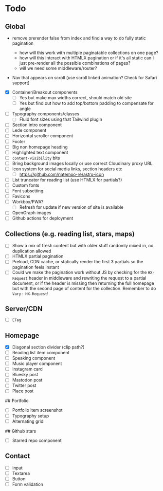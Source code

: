 # Todo

## Global

- remove prerender false from index and find a way to do fully static pagination
  - how will this work with multiple paginatable collections on one page?
  - how will this interact with HTMLX pagination or if it's all static can I just pre-render all the possible combinations of pages?
  - will we need some middleware/router?

- Nav that appears on scroll (use scroll linked animation? Check for Safari support)
- [x] Container/Breakout components
  - [ ] Yes but make max widths correct, should match old site
  - [ ] Yes but find out how to add top/bottom padding to compensate for angle
- [ ] Typography components/classes
  - [ ] Fluid font sizes using that Tailwind plugin
- [ ] Section intro component
- [ ] Lede component
- [ ] Horizontal scroller component
- [ ] Footer
- [ ] Big non homepage heading
- [ ] Highlighted text component
- [ ] `content-visibility` bits
- [ ] Bring background images locally or use correct Cloudinary proxy URL
- [ ] Icon system for social media links, section headers etc
  - [ ] https://github.com/natemoo-re/astro-icon
- [ ] List truncator for reading list (use HTMLX for partials?)
- [ ] Custom fonts
- [ ] Font subsetting
- [ ] Favicons
- [ ] Workbox/PWA?
  - [ ] Refresh for update if new version of site is available
- [ ] OpenGraph images
- [ ] Github actions for deployment

## Collections (e.g. reading list, stars, maps)
- [ ] Show a mix of fresh content but with older stuff randomly mixed in, no duplication allowed
- [ ] HTMLX partial pagination
- [ ] Preload, CDN cache, or statically render the first 3 partials so the pagination feels instant 
- [ ] Could we make the pagination work without JS by checking for the `HX-Request` header in middleware and rewriting the request to a partial document, or if the header is missing then returning the full homepage but with the second page of content for the collection. Remember to do `Vary: HX-Request`! 

## Server/CDN
- [ ] `ETag`


## Homepage

- [x] Diagonal section divider (clip path?)
- [ ] Reading list item component
- [ ] Speaking component
- [ ] Music player component
- [ ] Instagram card
- [ ] Bluesky post
- [ ] Mastodon post
- [ ] Twitter post
- [ ] Place post

## Portfolio

- [ ] Portfolio item screenshot
- [ ] Typography setup
- [ ] Alternating grid

## Github stars

- [ ] Starred repo component

## Contact

- [ ] Input
- [ ] Textarea
- [ ] Button
- [ ] Form validation

